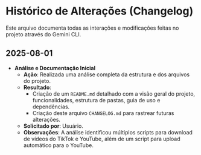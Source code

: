 # Histórico de Alterações (Changelog)

Este arquivo documenta todas as interações e modificações feitas no projeto através do Gemini CLI.

## 2025-08-01

-   **Análise e Documentação Inicial**
    -   **Ação**: Realizada uma análise completa da estrutura e dos arquivos do projeto.
    -   **Resultado**:
        -   Criação de um `README.md` detalhado com a visão geral do projeto, funcionalidades, estrutura de pastas, guia de uso e dependências.
        -   Criação deste arquivo `CHANGELOG.md` para rastrear futuras alterações.
    -   **Solicitado por**: Usuário.
    -   **Observações**: A análise identificou múltiplos scripts para download de vídeos do TikTok e YouTube, além de um script para upload automático para o YouTube.
